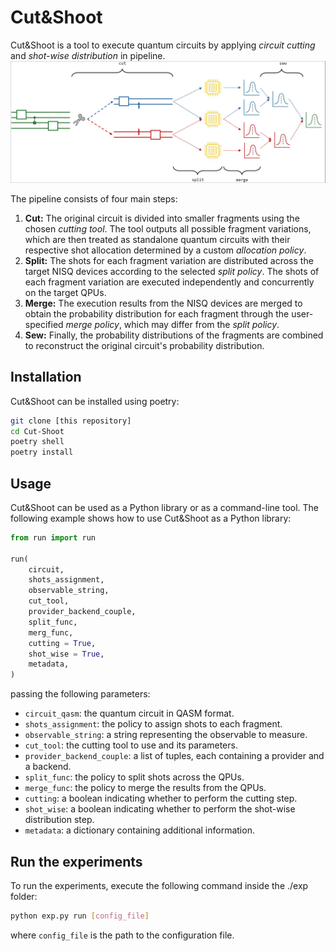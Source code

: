 # Cut&Shoot
Cut&Shoot is a tool to execute quantum circuits by applying *circuit cutting* and *shot-wise distribution* in pipeline.
![Cut&Shoot pipeline](https://github.com/di-unipi-socc/Cut-Shoot/blob/main/cutnshoot.png?raw=true)

The pipeline consists of four main steps:
1. **Cut:** The original circuit is divided into smaller fragments using the chosen *cutting tool*. The tool outputs all possible fragment variations, which are then treated as standalone quantum circuits with their respective shot allocation determined by a custom *allocation policy*.
2. **Split:** The shots for each fragment variation are distributed across the target NISQ devices according to the selected *split policy*. The shots of each fragment variation are executed independently and concurrently on the target QPUs.
3. **Merge:** The execution results from the NISQ devices are merged to obtain the probability distribution for each fragment through the user-specified *merge policy*, which may differ from the *split policy*.
4. **Sew:** Finally, the probability distributions of the fragments are combined to reconstruct the original circuit's probability distribution.

## Installation
Cut&Shoot can be installed using poetry:
```bash
git clone [this repository]
cd Cut-Shoot
poetry shell
poetry install
```

## Usage
Cut&Shoot can be used as a Python library or as a command-line tool. The following example shows how to use Cut&Shoot as a Python library:
```python
from run import run

run(
    circuit,
    shots_assignment,
    observable_string,
    cut_tool,
    provider_backend_couple,
    split_func,
    merg_func,
    cutting = True,
    shot_wise = True,
    metadata,
)
```
passing the following parameters:
- `circuit_qasm`: the quantum circuit in QASM format.
- `shots_assignment`: the policy to assign shots to each fragment.
- `observable_string`: a string representing the observable to measure.
- `cut_tool`: the cutting tool to use and its parameters.
- `provider_backend_couple`: a list of tuples, each containing a provider and a backend.
- `split_func`: the policy to split shots across the QPUs.
- `merge_func`: the policy to merge the results from the QPUs.
- `cutting`: a boolean indicating whether to perform the cutting step.
- `shot_wise`: a boolean indicating whether to perform the shot-wise distribution step.
- `metadata`: a dictionary containing additional information.

## Run the experiments
To run the experiments, execute the following command inside the ./exp folder:
```bash
python exp.py run [config_file]
```
where `config_file` is the path to the configuration file.
```